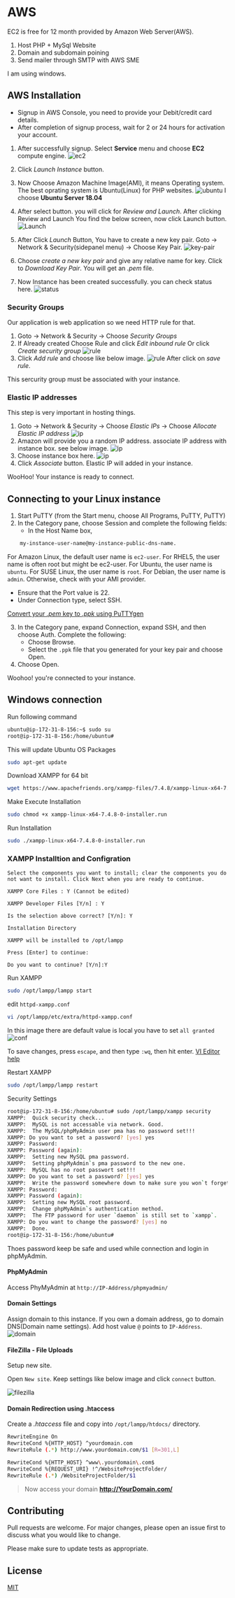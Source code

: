 # AWS

EC2 is free for 12 month provided by Amazon Web Server(AWS). 
1. Host PHP + MySql Website
2. Domain and subdomain poining
3. Send mailer through SMTP with AWS SME

I am using windows.

## AWS Installation 

- Signup in AWS Console, you need to provide your Debit/credit card details.
- After completion of signup process, wait for 2 or 24 hours for activation your account.
1. After successfully signup. Select **Service** menu and choose **EC2** compute engine.
![ec2](https://image.prntscr.com/image/NDDJg6VLTUCACDnLJl22iw.png)

2. Click *Launch Instance* button.
3. Now Choose  Amazon Machine Image(AMI), it means Operating system. The best oprating system is Ubuntu(Linux) for PHP websites.
![ubuntu](https://image.prntscr.com/image/Q5IKYYHXT-iq9yR2SheJYQ.png)
I choose **Ubuntu Server 18.04**
4. After select button. you will click for *Review and Launch*.
After clicking Review and Launch You find the below screen, now click Launch button.
![Launch](https://image.prntscr.com/image/9buHoeq0QFOXD7H-PNS8lQ.png)
5. After Click *Launch* Button, You have to create a new key pair.
Goto -> Network & Security(sidepanel menu) -> Choose Key Pair.
![key-pair](https://image.prntscr.com/image/dBN3FxzLQb_ZXEN_riaLag.png)
6. Choose *create a new key pair* and give any relative name for key. Click to *Download Key Pair*. You will get an *.pem* file.
7. Now Instance has been created successfully. you can check status here.
![status](https://image.prntscr.com/image/tYMVkP-QRPaAbR39ddxoEg.png)

### Security Groups
Our application is web application so we need HTTP rule for that.
1. Goto -> Network & Security -> Choose *Security Groups*
2. If Already created Choose Rule and click *Edit inbound rule* Or click *Create security group*
![rule](https://image.prntscr.com/image/x3CTURYLRcuUTOmVKCUzkg.png)
3. Click *Add rule* and choose like below image.
![rule](https://image.prntscr.com/image/zA4MApWvRBqnL3YYt3hg4A.png)
After click on *save rule*.

This sercurity group must be associated with your instance.

### Elastic IP addresses
This step is very important in hosting things.
1. Goto -> Network & Security -> Choose *Elastic IPs* -> Choose *Allocate Elastic IP address*
![ip](https://image.prntscr.com/image/FzXXtX-OTXOIbjm7w8Cl-w.png)
2. Amazon will provide you a random IP address. associate IP address with instance box. see below image.
![ip](https://image.prntscr.com/image/Z6Kxj7UlTKyP6UyWpKFM6w.png)
3. Choose instance box here.
![ip](https://image.prntscr.com/image/t9MgbPqqQCy8QvLxEz7i4A.png)
4. Click *Associate* button. Elastic IP will added in your instance.

WooHoo! Your instance is ready to connect.

## Connecting to your Linux instance
1. Start PuTTY (from the Start menu, choose All Programs, PuTTY, PuTTY)
2. In the Category pane, choose Session and complete the following fields:
	- In the Host Name box, 
```bash	
	my-instance-user-name@my-instance-public-dns-name.
```
For Amazon Linux, the default user name is `ec2-user`. For RHEL5, the user name is often root but might be ec2-user. For Ubuntu, the user name is `ubuntu`. For SUSE Linux, the user name is `root`. For Debian, the user name is `admin`. Otherwise, check with your AMI provider.

- Ensure that the Port value is 22.
- Under Connection type, select SSH.

[Convert your *.pem* key to *.ppk* using PuTTYgen](https://docs.aws.amazon.com/AWSEC2/latest/UserGuide/putty.html#putty-private-key)

3. In the Category pane, expand Connection, expand SSH, and then choose Auth. Complete the following:
	- Choose Browse.
	- Select the `.ppk` file that you generated for your key pair and choose Open.
4. Choose Open.

Woohoo! you're connected to your instance.

## Windows connection

Run following command

```bash
ubuntu@ip-172-31-8-156:~$ sudo su
root@ip-172-31-8-156:/home/ubuntu#
```

This will update Ubuntu OS Packages
```bash
sudo apt-get update
```

Download XAMPP for 64 bit
```bash
wget https://www.apachefriends.org/xampp-files/7.4.8/xampp-linux-x64-7.4.8-0-installer.run
```

Make Execute Installation
```bash
sudo chmod +x xampp-linux-x64-7.4.8-0-installer.run
```

Run Installation
```bash
sudo ./xampp-linux-x64-7.4.8-0-installer.run
```

### XAMPP Installtion and Configration

```base
Select the components you want to install; clear the components you do not want to install. Click Next when you are ready to continue.

XAMPP Core Files : Y (Cannot be edited)

XAMPP Developer Files [Y/n] : Y

Is the selection above correct? [Y/n]: Y

Installation Directory

XAMPP will be installed to /opt/lampp

Press [Enter] to continue:

Do you want to continue? [Y/n]:Y
```

Run XAMPP
```bash
sudo /opt/lampp/lampp start
```

edit `httpd-xampp.conf`
```bash
vi /opt/lampp/etc/extra/httpd-xampp.conf
```
In this image there are default value is local you have to set `all granted`
![conf](https://image.prntscr.com/image/N9E_DaeRTAW_bM1BSNgltQ.png)

To save changes, press `escape`, and then type `:wq`, then hit enter. [VI Editor help](https://kb.iu.edu/d/adxz)

Restart XAMPP
```bash
sudo /opt/lampp/lampp restart
```

Security Settings
```bash
root@ip-172-31-8-156:/home/ubuntu# sudo /opt/lampp/xampp security
XAMPP:  Quick security check...
XAMPP:  MySQL is not accessable via network. Good.
XAMPP:  The MySQL/phpMyAdmin user pma has no password set!!!
XAMPP: Do you want to set a password? [yes] yes
XAMPP: Password:
XAMPP: Password (again):
XAMPP:  Setting new MySQL pma password.
XAMPP:  Setting phpMyAdmin`s pma password to the new one.
XAMPP:  MySQL has no root passwort set!!!
XAMPP: Do you want to set a password? [yes] yes
XAMPP:  Write the password somewhere down to make sure you won`t forget it!!!
XAMPP: Password:
XAMPP: Password (again):
XAMPP:  Setting new MySQL root password.
XAMPP:  Change phpMyAdmin`s authentication method.
XAMPP:  The FTP password for user `daemon` is still set to `xampp`.
XAMPP: Do you want to change the password? [yes] no
XAMPP:  Done.
root@ip-172-31-8-156:/home/ubuntu#
```

Thoes password keep be safe and used while connection and login in phpMyAdmin.

#### PhpMyAdmin
Access PhyMyAdmin at `http://IP-Address/phpmyadmin/`

#### Domain Settings
Assign domain to this instance.
If you own a domain address, go to domain DNS(Domain name settings). 
Add host value `@` points to `IP-Address`.
![domain](https://image.prntscr.com/image/F7Em-KPXQsGcSJPvtPVjFg.png)

#### FileZilla - File Uploads
Setup new site.

Open `New site`. Keep settings like below image and click `connect` button.

![filezilla](https://image.prntscr.com/image/R_4M81yTSYK_Q13jlyEoOw.png)

####  Domain Redirection using .htaccess
Create a *.htaccess* file and copy into `/opt/lampp/htdocs/` directory.
```bash
RewriteEngine On
RewriteCond %{HTTP_HOST} ^yourdomain.com
RewriteRule (.*) http://www.yourdomain.com/$1 [R=301,L]

RewriteCond %{HTTP_HOST} ^www\.yourdomain\.com$
RewriteCond %{REQUEST_URI} !^/WebsiteProjectFolder/
RewriteRule (.*) /WebsiteProjectFolder/$1
```

>  Now access your domain **http://YourDomain.com/**

## Contributing
Pull requests are welcome. For major changes, please open an issue first to discuss what you would like to change.

Please make sure to update tests as appropriate.

## License
[MIT](https://choosealicense.com/licenses/mit/)
